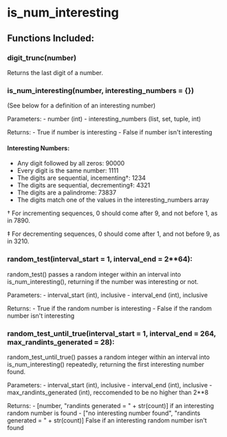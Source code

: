 # is_num_interesting

 ## Functions Included:
 ### digit_trunc(number)
Returns the last digit of a number.

### is_num_interesting(number, interesting_numbers = {})
(See below for a definition of an interesting number)

Parameters:
    - number (int)
    - interesting_numbers (list, set, tuple, int)

Returns:
    - True if number is interesting
    - False if number isn't interesting

#### Interesting Numbers:
 - Any digit followed by all zeros: 90000
 - Every digit is the same number: 1111
 - The digits are sequential, incementing†: 1234
 - The digits are sequential, decrementing‡: 4321
 - The digits are a palindrome: 73837
 - The digits match one of the values in the interesting_numbers array

 † For incrementing sequences, 0 should come after 9, and not before 1, as in 7890.

 ‡ For decrementing sequences, 0 should come after 1, and not before 9, as in 3210.

### random_test(interval_start = 1, interval_end = 2**64):
random_test() passes a random integer within an interval into is_num_interesting(), returning if the number was interesting or not.

Parameters:
    - interval_start (int), inclusive
    - interval_end (int), inclusive

Returns:
    - True if the random number is interesting
    - False if the random number isn't interesting

### random_test_until_true(interval_start = 1, interval_end = 2**64, max_randints_generated = 2**8):
random_test_until_true() passes a random integer within an interval into is_num_interesting() repeatedly, returning the first interesting number found.

Parameters:
    - interval_start (int), inclusive
    - interval_end (int), inclusive
    - max_randints_generated (int), reccomended to be no higher than 2**8

Returns:
    - [number, "randints generated = " + str(count)] if an interesting random number is found
    - ["no interesting number found", "randints generated = " + str(count)] False if an interesting random number isn't found